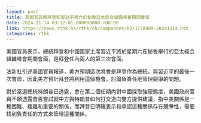 ```yaml
---
layout: post
title: 美國官員稱拜登和習近平周六於秘魯亞太經合組織峰會期間會面
date: 2024-11-14 03:12:01.000000000 +08:00
link: https://news.rthk.hk/rthk/ch/component/k2/1778989-20241114.htm
categories: rthk
---
```


美國官員表示，總統拜登和中國國家主席習近平將於星期六在秘魯舉行的亞太經合組織峰會期間會面，是拜登任內兩人的第三次會面。

法新社引述美國官員報道，美方預期這次將會是拜登作為總統，與習近平的最後一次會談，因此美方預計拜登將利用這個機會，討論負責任地管理競爭的問題。

對於當選總統特朗普已透露，會在第二個任期內對中國採取強硬態度，美國政府官員不願透露會否嘗試就中方與特朗普如何打交道向雙方提供建議，指中美關係是一種困難、複雜和重要的關係，而拜登已明確表示和承認這種關係存在競爭性，需要找到負責任的方式來管理這種關係。
